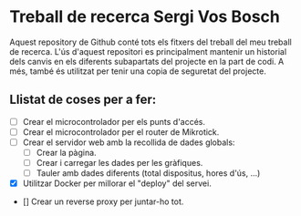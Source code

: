 # Treball de recerca Sergi Vos Bosch
Aquest repository de Github conté tots els fitxers del treball del meu treball de recerca. L'ús d'aquest repositori es principalment mantenir un historial dels canvis en els diferents subapartats del projecte en la part de codi. A més, també és utilitzat per tenir una copia de seguretat del projecte.

## Llistat de coses per a fer:
 - [ ] Crear el microcontrolador per els punts d'accés.
 - [ ] Crear el microcontrolador per el router de Mikrotick.
 - [ ] Crear el servidor web amb la recollida de dades globals:
 	- [ ] Crear la pàgina.
 	- [ ] Crear i carregar les dades per les gràfiques.
 	- [ ] Tauler amb dades diferents (total dispositus, hores d'ús, ...)
 - [x] Utilitzar Docker per millorar el "deploy" del servei.
 - [] Crear un reverse proxy per juntar-ho tot.